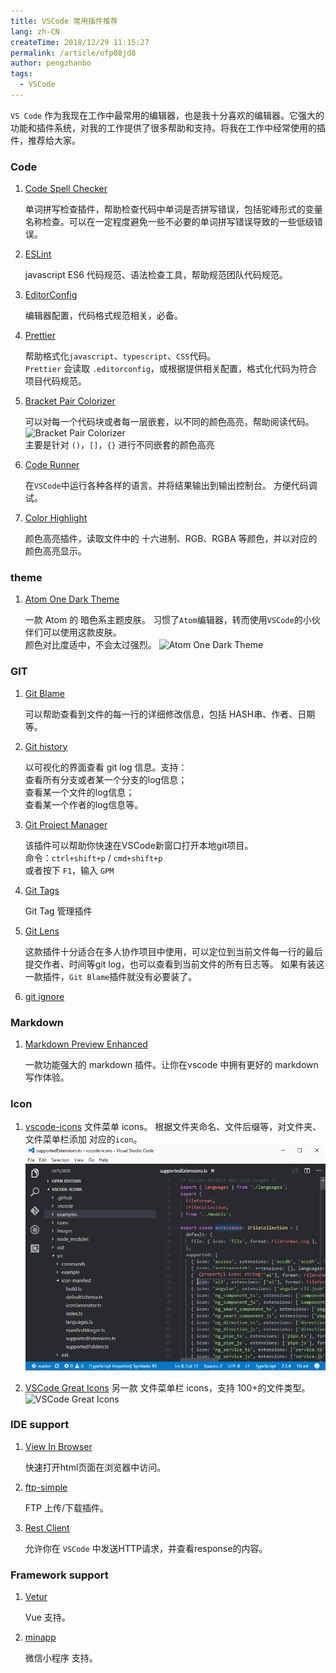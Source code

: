 ```yaml
---
title: VSCode 常用插件推荐
lang: zh-CN
createTime: 2018/12/29 11:15:27
permalink: /article/ofp08jd8
author: pengzhanbo
tags: 
  - VSCode
---
```


`VS Code` 作为我现在工作中最常用的编辑器，也是我十分喜欢的编辑器。它强大的功能和插件系统，对我的工作提供了很多帮助和支持。将我在工作中经常使用的插件，推荐给大家。

<!-- more -->

### Code

1. [Code Spell Checker](https://github.com/Jason-Rev/vscode-spell-checker)

    单词拼写检查插件，帮助检查代码中单词是否拼写错误，包括驼峰形式的变量名称检查。可以在一定程度避免一些不必要的单词拼写错误导致的一些低级错误。

2. [ESLint](https://github.com/Microsoft/vscode-eslint)

    javascript ES6 代码规范、语法检查工具，帮助规范团队代码规范。

3. [EditorConfig](https://github.com/editorconfig/editorconfig-vscode)
    
    编辑器配置，代码格式规范相关，必备。

4. [Prettier](https://github.com/prettier/prettier-vscode)
    
    帮助格式化`javascript`、`typescript`、`CSS`代码。 <br />
    `Prettier` 会读取 `.editorconfig`，或根据提供相关配置，格式化代码为符合项目代码规范。

5. [Bracket Pair Colorizer](https://github.com/CoenraadS/BracketPair)

    可以对每一个代码块或者每一层嵌套，以不同的颜色高亮，帮助阅读代码。
    ![Bracket Pair Colorizer](https://github.com/CoenraadS/BracketPair/raw/develop/images/example.png) <br/>
    主要是针对 `()`，`[]`，`{}` 进行不同嵌套的颜色高亮

6. [Code Runner](https://github.com/formulahendry/vscode-code-runner)

    在`VSCode`中运行各种各样的语言。并将结果输出到输出控制台。
    方便代码调试。

7. [Color Highlight](https://github.com/sergiirocks/vscode-ext-color-highlight)

    颜色高亮插件，读取文件中的 十六进制、RGB、RGBA 等颜色，并以对应的颜色高亮显示。


### theme

1. [Atom One Dark Theme](https://github.com/akamud/vscode-theme-onedark)

    一款 Atom 的 暗色系主题皮肤。 习惯了`Atom`编辑器，转而使用`VSCode`的小伙伴们可以使用这款皮肤。<br/>
    颜色对比度适中，不会太过强烈。
    ![Atom One Dark Theme](https://raw.githubusercontent.com/akamud/vscode-theme-onedark/master/screenshots/preview.png)

### GIT

1. [Git Blame](https://marketplace.visualstudio.com/items?itemName=waderyan.gitblame)

    可以帮助查看到文件的每一行的详细修改信息，包括 HASH串、作者、日期等。

2. [Git history](https://marketplace.visualstudio.com/items?itemName=donjayamanne.githistory)

    以可视化的界面查看 git log 信息。支持：<br/>
    查看所有分支或者某一个分支的log信息；<br/>
    查看某一个文件的log信息；<br/>
    查看某一个作者的log信息等。<br/>

3. [Git Project Manager](https://github.com/felipecaputo/git-project-manager)
    
    该插件可以帮助你快速在VSCode新窗口打开本地git项目。<br />
    命令：`ctrl+shift+p` / `cmd+shift+p` <br/>
    或者按下 `F1`，输入 `GPM`

4. [Git Tags](https://github.com/leftstick/vscode-git-tags)

    Git Tag 管理插件

5. [Git Lens](https://gitlens.amod.io/)

    这款插件十分适合在多人协作项目中使用，可以定位到当前文件每一行的最后提交作者、时间等git log，也可以查看到当前文件的所有日志等。
    如果有装这一款插件，`Git Blame`插件就没有必要装了。


6. [git ignore](https://github.com/CodeZombieCH/vscode-gitignore)

### Markdown

1. [Markdown Preview Enhanced](https://shd101wyy.github.io/markdown-preview-enhanced)

    一款功能强大的 markdown 插件。让你在vscode 中拥有更好的 markdown 写作体验。

### Icon
1. [vscode-icons](https://github.com/vscode-icons/vscode-icons)
    文件菜单 icons。 根据文件夹命名、文件后缀等，对文件夹、文件菜单栏添加 对应的`icon`。
    ![vscode-icons](https://raw.githubusercontent.com/vscode-icons/vscode-icons/master/images/screenshot.gif)

2. [VSCode Great Icons](https://marketplace.visualstudio.com/items?itemName=emmanuelbeziat.vscode-great-icons)
    另一款 文件菜单栏 icons，支持 100+的文件类型。<br/>
    ![VSCode Great Icons](https://raw.githubusercontent.com/EmmanuelBeziat/vscode-great-icons/icons-test/icons.jpg)

### IDE support

1. [View In Browser](https://github.com/hellopao/view-in-browser)

    快速打开html页面在浏览器中访问。

2. [ftp-simple](https://github.com/humy2833/FTP-Simple)

    FTP 上传/下载插件。

3. [Rest Client](https://github.com/Huachao/vscode-restclient)

    允许你在 `VSCode` 中发送HTTP请求，并查看response的内容。

### Framework support

1. [Vetur](https://github.com/vuejs/vetur)

    Vue 支持。

2. [minapp](https://github.com/wx-minapp/minapp-vscode)

    微信小程序 支持。


